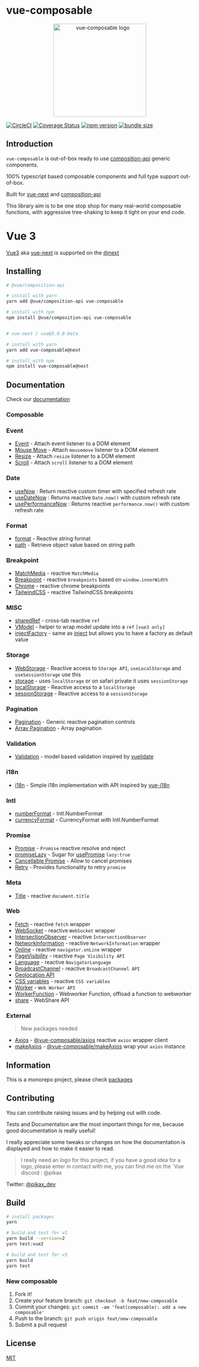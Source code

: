 # vue-composable

<p align="center"><a href="https://pikax.me/vue-composable/" target="_blank" rel="noopener noreferrer"><img width="250" src="https://pikax.me/vue-composable/assets/logo.svg" alt="vue-composable logo"></a></p>

[![CircleCI](https://circleci.com/gh/pikax/vue-composable.svg?style=svg)](https://circleci.com/gh/pikax/vue-composable)
[![Coverage Status](https://coveralls.io/repos/github/pikax/vue-composable/badge.svg?branch=master)](https://coveralls.io/github/pikax/vue-composable?branch=master)
[![npm version](https://badge.fury.io/js/vue-composable.svg)](https://badge.fury.io/js/vue-composable)
[![bundle size](https://badgen.net/bundlephobia/minzip/vue-composable)](https://bundlephobia.com/result?p=vue-composable@next)

## Introduction

`vue-composable` is out-of-box ready to use [composition-api](https://github.com/vuejs/composition-api) generic components.

100% typescript based composable components and full type support out-of-box.

Built for [vue-next](https://github.com/vuejs/vue-next) and [composition-api](https://github.com/vuejs/composition-api)

This library aim is to be one stop shop for many real-world composable functions, with aggressive tree-shaking to keep it light on your end code.

# Vue 3

[Vue3](https://github.com/vuejs/vue-next) aka [vue-next](https://github.com/vuejs/vue-next) is supported on the [@next](https://www.npmjs.com/package/vue-composable/v/next)

## Installing

```bash
# @vue/composition-api

# install with yarn
yarn add @vue/composition-api vue-composable

# install with npm
npm install @vue/composition-api vue-composable


# vue-next / vue@3.0.0-beta

# install with yarn
yarn add vue-composable@next

# install with npm
npm install vue-composable@next
```

## Documentation

Check our [documentation](https://pikax.me/vue-composable/)

### Composable

### Event

- [Event](https://pikax.me/vue-composable/composable/event/event) - Attach event listener to a DOM element
- [Mouse Move](https://pikax.me/vue-composable/composable/event/onMouseMove) - Attach `mousemove` listener to a DOM element
- [Resize](https://pikax.me/vue-composable/composable/event/onResize) - Attach `resize` listener to a DOM element
- [Scroll](https://pikax.me/vue-composable/composable/event/onScroll) - Attach `scroll` listener to a DOM element

### Date

- [useNow](https://pikax.me/vue-composable/composable/date/now) : Return reactive custom timer with specified refresh rate
- [useDateNow](https://pikax.me/vue-composable/composable/date/dateNow) : Returns reactive `Date.now()` with custom refresh rate
- [usePerformanceNow](https://pikax.me/vue-composable/composable/date/performanceNow) : Returns reactive `performance.now()` with custom refresh rate

### Format

- [format](https://pikax.me/vue-composable/composable/format/format) - Reactive string format
- [path](https://pikax.me/vue-composable/composable/format/path) - Retrieve object value based on string path

### Breakpoint

- [MatchMedia](https://pikax.me/vue-composable/composable/breakpoint/matchMedia) - reactive `MatchMedia`
- [Breakpoint](https://pikax.me/vue-composable/composable/breakpoint/breakpoint) - reactive `breakpoints` based on `window.innerWidth`
- [Chrome](https://pikax.me/vue-composable/composable/breakpoint/breakpointChrome) - reactive chrome breakpoints
- [TailwindCSS](https://pikax.me/vue-composable/composable/breakpoint/breakpointTailwindCSS) - reactive TailwindCSS breakpoints

### MISC

- [sharedRef](https://pikax.me/vue-composable/composable/misc/sharedRef) - cross-tab reactive `ref`
- [VModel](https://pikax.me/vue-composable/composable/meta/vmodel) - helper to wrap model update into a `ref` `[vue3 only]`
- [injectFactory](https://pikax.me/vue-composable/composable/misc/injectFactory) - same as [inject](https://vue-composition-api-rfc.netlify.app/api.html#dependency-injection) but allows you to have a factory as default value

### Storage

- [WebStorage](https://pikax.me/vue-composable/composable/storage/webStorage) - Reactive access to `Storage API`, `useLocalStorage` and `useSessionStorage` use this
- [storage](https://pikax.me/vue-composable/composable/storage/storage) - uses `localStorage` or on safari private it uses `sessionStorage`
- [localStorage](https://pikax.me/vue-composable/composable/storage/localStorage) - Reactive access to a `localStorage`
- [sessionStorage](https://pikax.me/vue-composable/composable/storage/sessionStorage) - Reactive access to a `sessionStorage`

### Pagination

- [Pagination](https://pikax.me/vue-composable/composable/pagination/pagination) - Generic reactive pagination controls
- [Array Pagination](https://pikax.me/vue-composable/composable/pagination/arrayPagination) - Array pagination

### Validation

- [Validation](https://pikax.me/vue-composable/composable/validation/validation) - model based validation inspired by [vuelidate](https://vuelidate.js.org/)

### i18n

- [i18n](https://pikax.me/vue-composable/composable/i18n/i18n) - Simple i18n implementation with API inspired by [vue-i18n](https://github.com/kazupon/vue-i18n)

### Intl

- [numberFormat](https://pikax.me/vue-composable/composable/Intl/numberFormat) - Intl.NumberFormat
- [currencyFormat](https://pikax.me/vue-composable/composable/Intl/currencyFormat) - CurrencyFormat with Intl.NumberFormat

### Promise

- [Promise](https://pikax.me/vue-composable/composable/promise/promise) - `Promise` reactive resolve and reject
- [promiseLazy](https://pikax.me/vue-composable/composable/promise/promiseLazy) - Sugar for [usePromise](https://pikax.me/vue-composable/composable/promise/promise) `lazy:true`
- [Cancellable Promise](https://pikax.me/vue-composable/composable/promise/cancellablePromise) - Allow to cancel promises
- [Retry](https://pikax.me/vue-composable/composable/promise/retry) - Provides functionality to retry `promise`

### Meta

- [Title](https://pikax.me/vue-composable/composable/meta/title) - reactive `document.title`

### Web

- [Fetch](https://pikax.me/vue-composable/composable/web/fetch) - reactive `fetch` wrapper
- [WebSocket](https://pikax.me/vue-composable/composable/web/webSocket) - reactive `WebSocket` wrapper
- [IntersectionObserver](https://pikax.me/vue-composable/composable/web/intersectionObserver) - reactive `IntersectionObserver`
- [NetworkInformation](https://pikax.me/vue-composable/composable/web/networkInformation) - reactive `NetworkInformation` wrapper
- [Online](<[composable/web](https://pikax.me/vue-composable/composable/web)/online>) - reactive `navigator.onLine` wrapper
- [PageVisibility](https://pikax.me/vue-composable/composable/web/pageVisibility) - reactive `Page Visibility API`
- [Language](https://pikax.me/vue-composable/composable/web/language) - reactive `NavigatorLanguage`
- [BroadcastChannel](https://pikax.me/vue-composable/composable/web/broadcastChannel) - reactive `BroadcastChannel API`
- [Geolocation API](https://pikax.me/vue-composable/composable/web/geolocation)
- [CSS variables](https://pikax.me/vue-composable/composable/web/cssVariables) - reactive `CSS variables`
- [Worker](https://pikax.me/vue-composable/composable/web/worker) - `Web Worker API`
- [WorkerFunction](https://pikax.me/vue-composable/composable/web/workerFunction) - Webworker Function, offload a function to webworker
- [share](https://pikax.me/vue-composable/composable/web/share) - WebShare API

### External

> New packages needed

- [Axios](https://pikax.me/vue-composable/composable/external/axios) - [@vue-composable/axios](https://www.npmjs.com/package/@vue-composable/axios) reactive `axios` wrapper client
- [makeAxios](https://pikax.me/vue-composable/composable/external/makeAxios) - [@vue-composable/makeAxios](https://www.npmjs.com/package/@vue-composable/makeAxios) wrap your `axios` instance

## Information

This is a monorepo project, please check [packages](packages/)

## Contributing

You can contribute raising issues and by helping out with code.

Tests and Documentation are the most important things for me, because good documentation is really useful!

I really appreciate some tweaks or changes on how the documentation is displayed and how to make it easier to read.

> I really need an logo for this project, if you have a good idea for a logo, please enter in contact with me, you can find me on the `Vue discord : @pikax

Twitter: [@pikax_dev](https://twitter.com/pikax_dev)

## Build

```bash
# install packages
yarn

# build and test for v2
yarn build --version=2
yarn test:vue2

# build and test for v3
yarn build
yarn test
```

### New composable

1. Fork it!
2. Create your feature branch: `git checkout -b feat/new-composable`
3. Commit your changes: `git commit -am 'feat(composable): add a new composable'`
4. Push to the branch: `git push origin feat/new-composable`
5. Submit a pull request

## License

[MIT](http://opensource.org/licenses/MIT)

[now]: https://pikax.me/vue-composable/composable/date/now
[date-now]: https://pikax.me/vue-composable/composable/date/dateNow
[performance-now]: https://pikax.me/vue-composable/composable/date/performanceNow
[pagination]: https://pikax.me/vue-composable/composable/pagination/pagination
[array-pagination]: https://pikax.me/vue-composable/composable/pagination/arrayPagination
[promise]: https://pikax.me/vue-composable/composable/promise/promise
[retry]: https://pikax.me/vue-composable/composable/promise/retry
[cancellable-promise]: https://pikax.me/vue-composable/composable/promise/cancellablePromise
[debounce]: https://github.com/pikax/vue-composable
